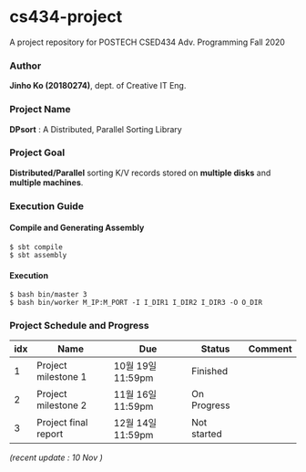 # cs434-project
A project repository for POSTECH CSED434 Adv. Programming Fall 2020

### Author
**Jinho Ko (20180274)**, dept. of Creative IT Eng. 

### Project Name 
**DPsort** : A Distributed, Parallel Sorting Library

### Project Goal
**Distributed/Parallel** sorting K/V records stored on **multiple disks** and **multiple machines**.

### Execution Guide

#### Compile and Generating Assembly
```$xslt
$ sbt compile
$ sbt assembly
```

#### Execution
```$xslt
$ bash bin/master 3
$ bash bin/worker M_IP:M_PORT -I I_DIR1 I_DIR2 I_DIR3 -O O_DIR
```

### Project Schedule and Progress
| idx | Name                 | Due               | Status      | Comment |
|-----|----------------------|-------------------|-------------|---------|
| 1   | Project milestone 1  | 10월 19일 11:59pm | Finished     |         |
| 2   | Project milestone 2  | 11월 16일 11:59pm | On Progress |         |
| 3   | Project final report | 12월 14일 11:59pm | Not started |         |

*(recent update : 10 Nov )*

